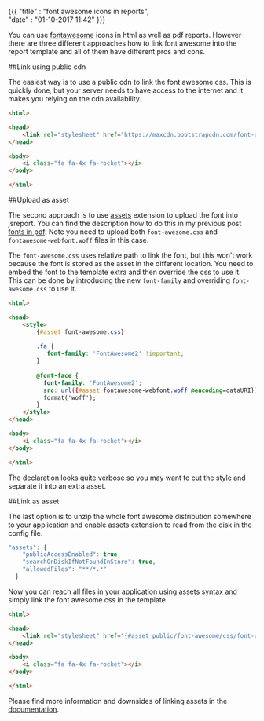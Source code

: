﻿{{{
    "title"    : "font awesome icons in reports",	   
    "date"     : "01-10-2017 11:42"	
}}}

You can use [fontawesome](http://fontawesome.io/) icons in html as well as pdf reports. However there are three different approaches how to link font awesome into the report template and all of them have different pros and cons. 

##Link using public cdn

The easiest way is to use a public cdn to link the font awesome css. This is quickly done, but your server needs to have access to the internet and it makes you relying on the cdn availability.

```html
<html>

<head>
    <link rel="stylesheet" href="https://maxcdn.bootstrapcdn.com/font-awesome/4.7.0/css/font-awesome.min.css">
</head>

<body>
    <i class="fa fa-4x fa-rocket"></i>
</body>

</html>


```

##Upload as asset

The second approach is to use [assets](https://jsreport.net/learn/assets) extension to upload the font into jsreport.  You can find the description how to do this in my previous post [fonts in pdf](https://jsreport.net/blog/fonts-in-pdf). Note you need to upload both `font-awesome.css` and `fontawesome-webfont.woff` files in this case. 

The `font-awesome.css` uses relative path to link the font, but this won't work because the font is stored as the asset in the different location. You need to embed the font to the template extra and then override the css to use it. This can be done by introducing the new `font-family` and overriding `font-awesome.css` to use it.
```html
<html>

<head>
    <style>
        {#asset font-awesome.css}
        
        .fa {
           font-family: 'FontAwesome2' !important; 
        }
        
        @font-face {
          font-family: 'FontAwesome2';
          src: url({#asset fontawesome-webfont.woff @encoding=dataURI});
          format('woff');
        }
    </style>
</head>

<body>
    <i class="fa fa-4x fa-rocket"></i>
</body>

</html>
```

The declaration looks quite verbose so you may want to cut the style and separate it into an extra asset.

##Link as asset

The last option is to unzip the whole font awesome distribution somewhere to your application and enable assets extension to read from the disk in the config file.

```js
"assets": {
    "publicAccessEnabled": true,
    "searchOnDiskIfNotFoundInStore": true,
    "allowedFiles": "**/*.*"
  }
```

Now you can reach all files in your application using assets syntax and simply link the font awesome css in the template. 

```html
<html>

<head>
    <link rel="stylesheet" href="{#asset public/font-awesome/css/font-awesome.min.css @encoding=link}">
</head>

<body>
    <i class="fa fa-4x fa-rocket"></i>
</body>

</html>
```

Please find more information and downsides of linking assets in the [documentation](https://jsreport.net/learn/assets#embedding-assets-as-links).